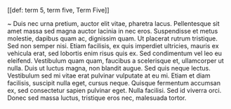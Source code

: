 [[def: term 5, term five, Term Five]]

~ Duis nec urna pretium, auctor elit vitae, pharetra lacus. Pellentesque sit amet massa sed magna auctor lacinia in nec eros. Suspendisse et metus molestie, dapibus quam ac, dignissim quam. Ut placerat rutrum tristique. Sed non semper nisi. Etiam facilisis, ex quis imperdiet ultricies, mauris ex vehicula erat, sed lobortis enim risus quis ex. Sed condimentum vel leo eu eleifend. Vestibulum quam quam, faucibus a scelerisque et, ullamcorper ut nulla. Duis ut luctus magna, non blandit augue. Sed quis neque lectus. Vestibulum sed mi vitae erat pulvinar vulputate at eu mi. Etiam et diam facilisis, suscipit nulla eget, cursus neque. Quisque fermentum accumsan ex, sed consectetur sapien pulvinar eget. Nulla facilisi. Sed id viverra orci. Donec sed massa luctus, tristique eros nec, malesuada tortor.
